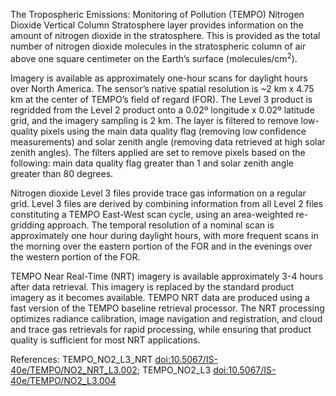 The Tropospheric Emissions: Monitoring of Pollution (TEMPO) Nitrogen Dioxide Vertical Column Stratosphere layer provides information on the amount of nitrogen dioxide in the stratosphere. This is provided as the total number of nitrogen dioxide molecules in the stratospheric column of air above one square centimeter on the Earth’s surface (molecules/cm<sup>2</sup>).

Imagery is available as approximately one-hour scans for daylight hours over North America. The sensor’s native spatial resolution is ~2 km x 4.75 km at the center of TEMPO’s field of regard (FOR). The Level 3 product is regridded from the Level 2 product onto a 0.02º longitude x 0.02º latitude grid, and the imagery sampling is 2 km. The layer is filtered to remove low-quality pixels using the main data quality flag (removing low confidence measurements) and solar zenith angle (removing data retrieved at high solar zenith angles). The filters applied are set to remove pixels based on the following: main data quality flag greater than 1 and solar zenith angle greater than 80 degrees.

Nitrogen dioxide Level 3 files provide trace gas information on a regular grid. Level 3 files are derived by combining information from all Level 2 files constituting a TEMPO East-West scan cycle, using an area-weighted re-gridding approach. The temporal resolution of a nominal scan is approximately one hour during daylight hours, with more frequent scans in the morning over the eastern portion of the FOR and in the evenings over the western portion of the FOR.

TEMPO Near Real-Time (NRT) imagery is available approximately 3-4 hours after data retrieval. This imagery is replaced by the standard product imagery as it becomes available. TEMPO NRT data are produced using a fast version of the TEMPO baseline retrieval processor. The NRT processing optimizes radiance calibration, image navigation and registration, and cloud and trace gas retrievals for rapid processing, while ensuring that product quality is sufficient for most NRT applications.

References: TEMPO_NO2_L3_NRT [doi:10.5067/IS-40e/TEMPO/NO2_NRT_L3.002](https://doi.org/10.5067/IS-40e/TEMPO/NO2_NRT_L3.002);
TEMPO_NO2_L3 [doi:10.5067/IS-40e/TEMPO/NO2_L3.004](https://doi.org/10.5067/IS-40e/TEMPO/NO2_L3.004)